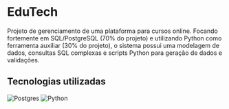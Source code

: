 # EduTech
Projeto de gerenciamento de uma plataforma para cursos online.
Focando fortemente em SQL/PostgreSQL (70% do projeto) e utilizando Python como ferramenta auxiliar (30% do projeto), o sistema possui uma modelagem de dados, consultas SQL complexas e scripts Python para geração de dados e validações.

## Tecnologias utilizadas
![Postgres](https://img.shields.io/badge/postgres-%23316192.svg?style=for-the-badge&logo=postgresql&logoColor=white)
![Python](https://img.shields.io/badge/python-3670A0?style=for-the-badge&logo=python&logoColor=ffdd54)



